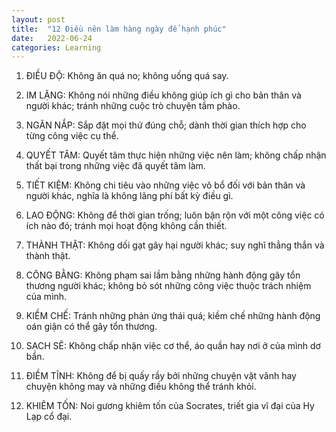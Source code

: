 ```yaml
---
layout: post
title:  "12 Điều nên làm hàng ngày để hạnh phúc"
date:   2022-06-24
categories: Learning
---
```

1. ĐIỀU ĐỘ: Không ăn quá no; không uống quá say.

2. IM LẶNG: Không nói những điều không giúp ích gì
cho bản thân và người khác; tránh những cuộc trò
chuyện tầm phào.

3. 	 NGĂN NẮP: Sắp đặt mọi thứ đúng chỗ; dành thời
gian thích hợp cho từng công việc cụ thể.

4. QUYẾT TÂM: Quyết tâm thực hiện những việc nên
làm; không chấp nhận thất bại trong những việc đã
quyết tâm làm.

5. TIẾT KIỆM: Không chi tiêu vào những việc vô bổ đối
với bản thân và người khác, nghĩa là không lãng phí
bất kỳ điều gì.

6. LAO ĐỘNG: Không để thời gian trống; luôn bận
rộn với một công việc có ích nào đó; tránh mọi hoạt
động không cần thiết.

7. THÀNH THẬT: Không dối gạt gây hại người khác;
suy nghĩ thẳng thắn và thành thật.

8. CÔNG BẰNG: Không phạm sai lầm bằng những
hành động gây tổn thương người khác; không bỏ
sót những công việc thuộc trách nhiệm của mình.

9. KIỀM CHẾ: Tránh những phản ứng thái quá; kiềm
chế những hành động oán giận có thể gây tổn
thương.

10. SẠCH SẼ: Không chấp nhận việc cơ thể, áo quần hay
nơi ở của mình dơ bẩn.

11. ĐIỀM TĨNH: Không để bị quấy rầy bởi những
chuyện vặt vãnh hay chuyện không may và những
điều không thể tránh khỏi.

12. KHIÊM TỐN: Noi gương khiêm tốn của Socrates,
triết gia vĩ đại của Hy Lạp cổ đại.